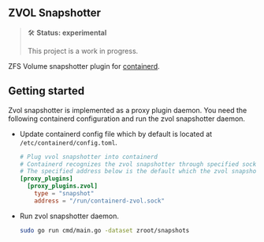 ## ZVOL Snapshotter

> 🛠 **Status: experimental**
>
> This project is a work in progress.

ZFS Volume snapshotter plugin for [containerd](https://github.com/containerd/containerd).


## Getting started

Zvol snapshotter is implemented as a proxy plugin daemon. You need the following containerd configuration and run the zvol snapshotter daemon.

- Update containerd config file which by default is located at `/etc/containerd/config.toml`.

    ```toml
    # Plug vvol snapshotter into containerd
    # Containerd recognizes the zvol snapshotter through specified socket address.
    # The specified address below is the default which the zvol snapshotter listens to.
    [proxy_plugins]
      [proxy_plugins.zvol]
        type = "snapshot"
        address = "/run/containerd-zvol.sock"
    ```
- Run  zvol snapshotter daemon.

    ```sh
    sudo go run cmd/main.go -dataset zroot/snapshots
    ```

